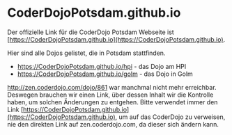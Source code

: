 # CoderDojoPotsdam.github.io

Der offizielle Link für die CoderDojo Potsdam Webseite ist [https://CoderDojoPotsdam.github.io](https://CoderDojoPotsdam.github.io).

Hier sind alle Dojos gelistet, die in Potsdam stattfinden.

- https://CoderDojoPotsdam.github.io/hpi - das Dojo am HPI
- https://CoderDojoPotsdam.github.io/golm - das Dojo in Golm

http://zen.coderdojo.com/dojo/861 war manchmal nicht mehr erreichbar. Deswegen brauchen wir einen Link, über dessen Inhalt wir die Kontrolle haben, um solchen Änderungen zu entgehen. Bitte verwendet immer den Link [https://CoderDojoPotsdam.github.io](https://CoderDojoPotsdam.github.io), um auf das CoderDojo zu verweisen, nie den direkten Link auf zen.coderdojo.com, da dieser sich ändern kann.

